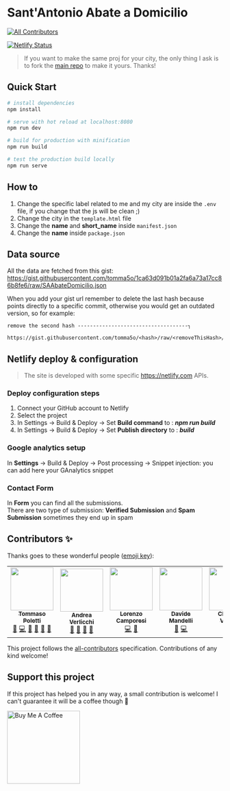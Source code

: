 # Sant'Antonio Abate a Domicilio
<!-- ALL-CONTRIBUTORS-BADGE:START - Do not remove or modify this section -->
[![All Contributors](https://img.shields.io/badge/all_contributors-5-orange.svg?style=flat-square)](#contributors-)
<!-- ALL-CONTRIBUTORS-BADGE:END -->

[![Netlify Status](https://api.netlify.com/api/v1/badges/928e6869-c807-4fae-9168-9e556e67bf00/deploy-status)](https://app.netlify.com/sites/ferraradomicilio/deploys)

> If you want to make the same proj for your city, the only thing I ask is to fork the [main repo](https://github.com/tomma5o/ferraraDomicilio) to make it yours.
> Thanks!

## Quick Start

``` bash
# install dependencies
npm install

# serve with hot reload at localhost:8080
npm run dev

# build for production with minification
npm run build

# test the production build locally
npm run serve
```

## How to

1. Change the specific label related to me and my city are inside the `.env` file, if you change that the js will be clean ;)
2. Change the city in the `template.html` file
3. Change the **name** and **short_name** inside `manifest.json`
4. Change the **name** inside `package.json`

## Data source

All the data are fetched from this gist:
https://gist.githubusercontent.com/tomma5o/1ca63d091b01a2fa6a73a17cc86b8fe6/raw/SAAbateDomicilio.json

When you add your gist url remember to delete the last hash because points directly to a specific commit, otherwise you would get an outdated version, so for example:

```
remove the second hash ------------------------------------┐
                                                         
https://gist.githubusercontent.com/tomma5o/<hash>/raw/<removeThisHash>/SAAbateDomicilio.json
```

## Netlify deploy & configuration

> The site is developed with some specific https://netlify.com APIs.

### Deploy configuration steps

1. Connect your GitHub account to Netlify
3. Select the project
2. In Settings → Build & Deploy → Set **Build command** to : **_npm run build_**
3. In Settings → Build & Deploy → Set **Publish directory** to : **_build_**

### Google analytics setup

In **Settings** → Build & Deploy → Post processing → Snippet injection: you can add here your GAnalytics snippet

### Contact Form

In **Form** you can find all the submissions.<br>There are two type of submission: **Verified Submission** and **Spam Submission** sometimes they end up in spam

## Contributors ✨

Thanks goes to these wonderful people ([emoji key](https://allcontributors.org/docs/en/emoji-key)):
<!-- ALL-CONTRIBUTORS-LIST:START - Do not remove or modify this section -->
<!-- prettier-ignore-start -->
<!-- markdownlint-disable -->
<table>
  <tr>
    <td align="center"><a href="http://tomma5o.com"><img src="https://avatars0.githubusercontent.com/u/8134038?v=4" width="100px;" alt=""/><br /><sub><b>Tommaso Poletti</b></sub></a><br /><a href="#question-tomma5o" title="Answering Questions">💬</a> <a href="https://github.com/tomma5o/ferraraDomicilio/commits?author=tomma5o" title="Code">💻</a> <a href="#design-tomma5o" title="Design">🎨</a> <a href="https://github.com/tomma5o/ferraraDomicilio/commits?author=tomma5o" title="Documentation">📖</a> <a href="#ideas-tomma5o" title="Ideas, Planning, & Feedback">🤔</a> <a href="#maintenance-tomma5o" title="Maintenance">🚧</a></td>
    <td align="center"><a href="https://www.andreaverlicchi.eu"><img src="https://avatars3.githubusercontent.com/u/1127721?v=4" width="100px;" alt=""/><br /><sub><b>Andrea Verlicchi</b></sub></a><br /><a href="#question-verlok" title="Answering Questions">💬</a> <a href="https://github.com/tomma5o/ferraraDomicilio/issues?q=author%3Averlok" title="Bug reports">🐛</a> <a href="https://github.com/tomma5o/ferraraDomicilio/commits?author=verlok" title="Documentation">📖</a> <a href="#ideas-verlok" title="Ideas, Planning, & Feedback">🤔</a></td>
    <td align="center"><a href="http://lorenzocamporesi.it"><img src="https://avatars3.githubusercontent.com/u/15997606?v=4" width="100px;" alt=""/><br /><sub><b>Lorenzo Camporesi</b></sub></a><br /><a href="https://github.com/tomma5o/ferraraDomicilio/commits?author=LorenzoCamporesi" title="Code">💻</a> <a href="#ideas-LorenzoCamporesi" title="Ideas, Planning, & Feedback">🤔</a></td>
    <td align="center"><a href="https://www.linkedin.com/in/mandelli-davide/"><img src="https://avatars0.githubusercontent.com/u/25078541?v=4" width="100px;" alt=""/><br /><sub><b>Davide Mandelli</b></sub></a><br /><a href="https://github.com/tomma5o/ferraraDomicilio/issues?q=author%3ATh3Wall" title="Bug reports">🐛</a> <a href="https://github.com/tomma5o/ferraraDomicilio/commits?author=Th3Wall" title="Code">💻</a></td>
    <td align="center"><a href="https://www.christianvarisco.com"><img src="https://avatars1.githubusercontent.com/u/7335613?v=4" width="100px;" alt=""/><br /><sub><b>Christian Varisco</b></sub></a><br /><a href="https://github.com/tomma5o/ferraraDomicilio/commits?author=CVarisco" title="Code">💻</a> <a href="#ideas-CVarisco" title="Ideas, Planning, & Feedback">🤔</a></td>
  </tr>
</table>

<!-- markdownlint-enable -->
<!-- prettier-ignore-end -->
<!-- ALL-CONTRIBUTORS-LIST:END -->

This project follows the [all-contributors](https://github.com/all-contributors/all-contributors) specification. Contributions of any kind welcome!

## Support this project

If this project has helped you in any way, a small contribution is welcome!
I can't guarantee it will be a coffee though 🍺

<a href="https://www.buymeacoffee.com/tomma5o" target="_blank"><img src="https://cdn.buymeacoffee.com/buttons/default-orange.png" alt="Buy Me A Coffee" width="170px" ></a>
